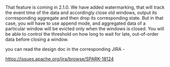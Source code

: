 That feature is coming in 2.1.0. We have added watermarking, that will track the event time of the data and accordingly close old windows, output its corresponding aggregate and then drop its corresponding state. But in that case, you will have to use append mode, and aggregated data of a particular window will be evicted only when the windows is closed. You will be able to control the threshold on how long to wait for late, out-of-order data before closing a window. 

you can read the design doc in the corresponding JIRA -

  https://issues.apache.org/jira/browse/SPARK-18124
